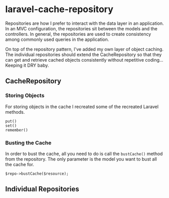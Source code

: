 # laravel-cache-repository

Repositories are how I prefer to interact with the data layer in an application.
In an MVC configuration, the repositories sit between the models and the controllers.
In general, the repositories are used to create consistency among commonly used
queries in the application.

On top of the repository pattern, I've added my own layer of object caching. The
individual repositories should extend the CacheRepository so that they can get
and retrieve cached objects consistently without repetitive coding... Keeping it
DRY baby.

## CacheRepository

### Storing Objects
For storing objects in the cache I recreated some of the recreated Laravel methods.

```
put()
set()
remember()
```


### Busting the Cache
In order to bust the cache, all you need to do is call the `bustCache()` method
from the repository. The only parameter is the model you want to bust all the
cache for.

```
$repo->bustCache($resource);
```

## Individual Repositories
